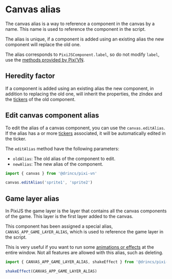 # Canvas alias

The canvas alias is a way to reference a component in the canvas by a name. This name is used to reference the component in the script.

The alias is unique, if a component is added using an existing alias the new component will replace the old one.

The alias corresponds to `PixiJSComponent.label`, so do not modify `label`, use the [methods provided by Pixi’VN](/start/canvas-functions.md).

## Heredity factor

If a component is added using an existing alias the new component, in addition to replacing the old one, will inherit the properties, the zIndex and the [tickers](/start/canvas-tickers.md) of the old component.

<sandbox
template="6yql5k"
entry="/src/ink/start.ink,/src/utils/assets-utility.ts"
/>

## Edit canvas component alias

To edit the alias of a canvas component, you can use the `canvas.editAlias`. If the alias has a or more [tickers](/start/canvas-tickers.md) associated, it will be automatically edited in the ticker.

The `editAlias` method have the following parameters:

- `oldAlias`: The old alias of the component to edit.
- `newAlias`: The new alias of the component.

```typescript
import { canvas } from '@drincs/pixi-vn'

canvas.editAlias('sprite1', 'sprite2')
```

## Game layer alias

In PixiJS the game layer is the layer that contains all the canvas components of the game. This layer is the first layer added to the canvas.

This component has been assigned a special alias, `CANVAS_APP_GAME_LAYER_ALIAS`, which is used to reference the game layer in the script.

This is very useful if you want to run some [animations or effects](/start/canvas-animations-effects.md) at the entire window. Not all features are allowed with this alias, such as deleting.

```typescript
import { CANVAS_APP_GAME_LAYER_ALIAS, shakeEffect } from '@drincs/pixi-vn'

shakeEffect(CANVAS_APP_GAME_LAYER_ALIAS)
```
